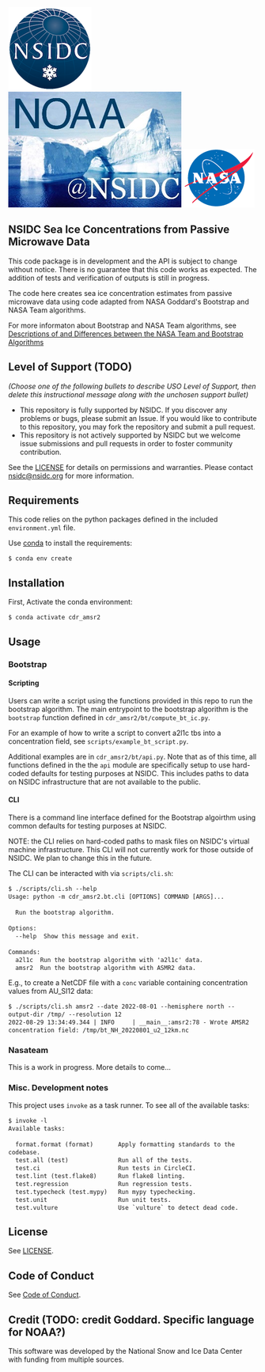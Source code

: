 ![NSIDC logo](/images/NSIDC_logo_2018_poster-1.png)
![NOAA logo](/images/noaa_at_nsidc.jpg)
![NASA logo](/images/nasa_color-1.gif)

NSIDC Sea Ice Concentrations from Passive Microwave Data
---

This code package is in development and the API is subject to change without
notice. There is no guarantee that this code works as expected. The addition of
tests and verification of outputs is still in progress.

The code here creates sea ice concentration estimates from passive microwave
data using code adapted from NASA Goddard's Bootstrap and NASA Team algorithms.

For more informaton about Bootstrap and NASA Team algorithms, see [Descriptions
of and Differences between the NASA Team and Bootstrap
Algorithms](https://nsidc.org/data/user-resources/help-center/descriptions-and-differences-between-nasa-team-and-bootstrap)


## Level of Support (TODO)

_(Choose one of the following bullets to describe USO Level of Support, then
delete this instructional message along with the unchosen support bullet)_

* This repository is fully supported by NSIDC. If you discover any problems or
  bugs, please submit an Issue. If you would like to contribute to this
  repository, you may fork the repository and submit a pull request.
* This repository is not actively supported by NSIDC but we welcome issue
  submissions and pull requests in order to foster community contribution.

See the [LICENSE](LICENSE) for details on permissions and warranties. Please
contact nsidc@nsidc.org for more information.

## Requirements

This code relies on the python packages defined in the included
`environment.yml` file.

Use [conda](https://docs.conda.io/en/latest/) to install the requirements:

```
$ conda env create
```

## Installation

First, Activate the conda environment:

```
$ conda activate cdr_amsr2
```

## Usage

### Bootstrap

#### Scripting

Users can write a script using the functions provided in this repo to run the
bootstrap algorithm. The main entrypoint to the bootstrap algorithm is the
`bootstrap` function defined in `cdr_amsr2/bt/compute_bt_ic.py`.

For an example of how to write a script to convert a2l1c tbs into a
concentration field, see `scripts/example_bt_script.py`.

Additional examples are in `cdr_amsr2/bt/api.py`. Note that as of this time, all
functions defined in the the `api` module are specifically setup to use
hard-coded defaults for testing purposes at NSIDC. This includes paths to data
on NSIDC infrastructure that are not available to the public.


#### CLI

There is a command line interface defined for the Bootstrap algoirthm using
common defaults for testing purposes at NSIDC.

NOTE: the CLI relies on hard-coded paths to mask files on NSIDC's virtual
machine infrastructure. This CLI will not currently work for those outside of
NSIDC. We plan to change this in the future.

The CLI can be interacted with via `scripts/cli.sh`:

```
$ ./scripts/cli.sh --help
Usage: python -m cdr_amsr2.bt.cli [OPTIONS] COMMAND [ARGS]...

  Run the bootstrap algorithm.

Options:
  --help  Show this message and exit.

Commands:
  a2l1c  Run the bootstrap algorithm with 'a2l1c' data.
  amsr2  Run the bootstrap algorithm with ASMR2 data.
```

E.g., to create a NetCDF file with a `conc` variable containing concentration
values from AU_SI12 data:

```
$ ./scripts/cli.sh amsr2 --date 2022-08-01 --hemisphere north --output-dir /tmp/ --resolution 12
2022-08-29 13:34:49.344 | INFO     | __main__:amsr2:78 - Wrote AMSR2 concentration field: /tmp/bt_NH_20220801_u2_12km.nc
```

### Nasateam

This is a work in progress. More details to come...


### Misc. Development notes

This project uses `invoke` as a task runner. To see all of the available tasks:

```
$ invoke -l
Available tasks:

  format.format (format)       Apply formatting standards to the codebase.
  test.all (test)              Run all of the tests.
  test.ci                      Run tests in CircleCI.
  test.lint (test.flake8)      Run flake8 linting.
  test.regression              Run regression tests.
  test.typecheck (test.mypy)   Run mypy typechecking.
  test.unit                    Run unit tests.
  test.vulture                 Use `vulture` to detect dead code.
```

## License

See [LICENSE](LICENSE).

## Code of Conduct

See [Code of Conduct](CODE_OF_CONDUCT.md).

## Credit (TODO: credit Goddard. Specific language for NOAA?)

This software was developed by the National Snow and Ice Data Center with
funding from multiple sources.
